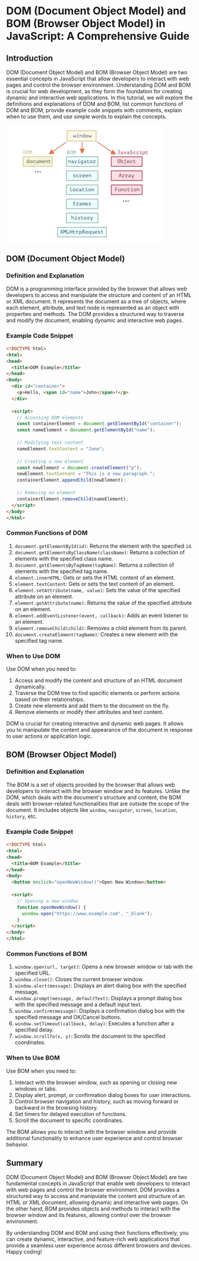 # DOM (Document Object Model) and BOM (Browser Object Model) in JavaScript: A Comprehensive Guide

## Introduction

DOM (Document Object Model) and BOM (Browser Object Model) are two essential concepts in JavaScript that allow developers to interact with web pages and control the browser environment. Understanding DOM and BOM is crucial for web development, as they form the foundation for creating dynamic and interactive web applications. In this tutorial, we will explore the definitions and explanations of DOM and BOM, list common functions of DOM and BOM, provide example code snippets with comments, explain when to use them, and use simple words to explain the concepts.

![Data Types](../Assets/JS/window_DOM_BOM.webp)

## DOM (Document Object Model)

### Definition and Explanation

DOM is a programming interface provided by the browser that allows web developers to access and manipulate the structure and content of an HTML or XML document. It represents the document as a tree of objects, where each element, attribute, and text node is represented as an object with properties and methods. The DOM provides a structured way to traverse and modify the document, enabling dynamic and interactive web pages.

### Example Code Snippet

```html
<!DOCTYPE html>
<html>
<head>
  <title>DOM Example</title>
</head>
<body>
  <div id="container">
    <p>Hello, <span id="name">John</span>!</p>
  </div>

  <script>
    // Accessing DOM elements
    const containerElement = document.getElementById("container");
    const nameElement = document.getElementById("name");

    // Modifying text content
    nameElement.textContent = "Jane";

    // Creating a new element
    const newElement = document.createElement("p");
    newElement.textContent = "This is a new paragraph.";
    containerElement.appendChild(newElement);

    // Removing an element
    containerElement.removeChild(nameElement);
  </script>
</body>
</html>
```

### Common Functions of DOM

1. `document.getElementById(id)`: Returns the element with the specified `id`.
2. `document.getElementsByClassName(className)`: Returns a collection of elements with the specified class name.
3. `document.getElementsByTagName(tagName)`: Returns a collection of elements with the specified tag name.
4. `element.innerHTML`: Gets or sets the HTML content of an element.
5. `element.textContent`: Gets or sets the text content of an element.
6. `element.setAttribute(name, value)`: Sets the value of the specified attribute on an element.
7. `element.getAttribute(name)`: Returns the value of the specified attribute on an element.
8. `element.addEventListener(event, callback)`: Adds an event listener to an element.
9. `element.removeChild(child)`: Removes a child element from its parent.
10. `document.createElement(tagName)`: Creates a new element with the specified tag name.

### When to Use DOM

Use DOM when you need to:

1. Access and modify the content and structure of an HTML document dynamically.
2. Traverse the DOM tree to find specific elements or perform actions based on their relationships.
3. Create new elements and add them to the document on the fly.
4. Remove elements or modify their attributes and text content.

DOM is crucial for creating interactive and dynamic web pages. It allows you to manipulate the content and appearance of the document in response to user actions or application logic.

## BOM (Browser Object Model)

### Definition and Explanation

The BOM is a set of objects provided by the browser that allows web developers to interact with the browser window and its features. Unlike the DOM, which deals with the document's structure and content, the BOM deals with browser-related functionalities that are outside the scope of the document. It includes objects like `window`, `navigator`, `screen`, `location`, `history`, etc.

### Example Code Snippet

```html
<!DOCTYPE html>
<html>
<head>
  <title>BOM Example</title>
</head>
<body>
  <button onclick="openNewWindow()">Open New Window</button>

  <script>
    // Opening a new window
    function openNewWindow() {
      window.open("https://www.example.com", "_blank");
    }
  </script>
</body>
</html>
```

### Common Functions of BOM

1. `window.open(url, target)`: Opens a new browser window or tab with the specified URL.
2. `window.close()`: Closes the current browser window.
3. `window.alert(message)`: Displays an alert dialog box with the specified message.
4. `window.prompt(message, defaultText)`: Displays a prompt dialog box with the specified message and a default input text.
5. `window.confirm(message)`: Displays a confirmation dialog box with the specified message and OK/Cancel buttons.
6. `window.setTimeout(callback, delay)`: Executes a function after a specified delay.
7. `window.scrollTo(x, y)`: Scrolls the document to the specified coordinates.

### When to Use BOM

Use BOM when you need to:

1. Interact with the browser window, such as opening or closing new windows or tabs.
2. Display alert, prompt, or confirmation dialog boxes for user interactions.
3. Control browser navigation and history, such as moving forward or backward in the browsing history.
4. Set timers for delayed execution of functions.
5. Scroll the document to specific coordinates.

The BOM allows you to interact with the browser window and provide additional functionality to enhance user experience and control browser behavior.

## Summary

DOM (Document Object Model) and BOM (Browser Object Model) are two fundamental concepts in JavaScript that enable web developers to interact with web pages and control the browser environment. DOM provides a structured way to access and manipulate the content and structure of an HTML or XML document, allowing dynamic and interactive web pages. On the other hand, BOM provides objects and methods to interact with the browser window and its features, allowing control over the browser environment.

By understanding DOM and BOM and using their functions effectively, you can create dynamic, interactive, and feature-rich web applications that provide a seamless user experience across different browsers and devices. Happy coding!